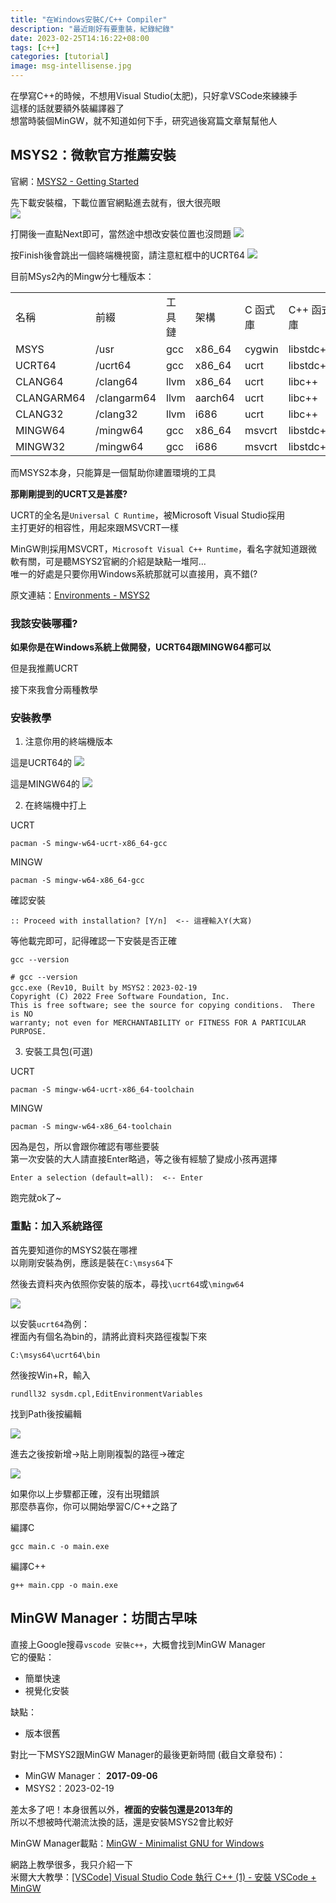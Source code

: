 ```yaml
---
title: "在Windows安裝C/C++ Compiler"
description: "最近剛好有要重裝，紀錄紀錄"
date: 2023-02-25T14:16:22+08:00
tags: [c++]
categories: [tutorial]
image: msg-intellisense.jpg
---
```


在學寫C++的時候，不想用Visual Studio(太肥)，只好拿VSCode來練練手  
這樣的話就要額外裝編譯器了  
想當時裝個MinGW，就不知道如何下手，研究過後寫篇文章幫幫他人

## MSYS2：微軟官方推薦安裝
官網：[MSYS2 - Getting Started](https://www.msys2.org/)

先下載安裝檔，下載位置官網點進去就有，很大很亮眼  
![](img/download-installation.jpg)

打開後一直點Next即可，當然途中想改安裝位置也沒問題
![](https://www.msys2.org/images/install-2-path.png)

按Finish後會跳出一個終端機視窗，請注意紅框中的UCRT64
![](img/ucrt.jpg)

目前MSys2內的Mingw分七種版本：
<table>
    <tr>
        <td>名稱</td>
        <td>前綴</td>
        <td>工具鏈</td>
        <td>架構</td>
        <td>C 函式庫</td>
        <td>C++ 函式庫</td>
    </tr>
    <tr>
        <td>MSYS</td>
        <td>/usr</td>
        <td>gcc</td>
        <td>x86_64</td>
        <td>cygwin</td>
        <td>libstdc++</td>
    </tr>
    <tr>
        <td>UCRT64</td>
        <td>/ucrt64</td>
        <td>gcc</td>
        <td>x86_64</td>
        <td>ucrt</td>
        <td>libstdc++</td>
    </tr>
    <tr>
        <td>CLANG64</td>
        <td>/clang64</td>
        <td>llvm</td>
        <td>x86_64</td>
        <td>ucrt</td>
        <td>libc++</td>
    </tr>
    <tr>
        <td>CLANGARM64</td>
        <td>/clangarm64</td>
        <td>llvm</td>
        <td>aarch64</td>
        <td>ucrt</td>
        <td>libc++</td>
    </tr>
    <tr>
        <td>CLANG32</td>
        <td>/clang32</td>
        <td>llvm</td>
        <td>i686</td>
        <td>ucrt</td>
        <td>libc++</td>
    </tr>
    <tr>
        <td>MINGW64</td>
        <td>/mingw64</td>
        <td>gcc</td>
        <td>x86_64</td>
        <td>msvcrt</td>
        <td>libstdc++</td>
    </tr>
    <tr>
        <td>MINGW32</td>
        <td>/mingw64</td>
        <td>gcc</td>
        <td>i686</td>
        <td>msvcrt</td>
        <td>libstdc++</td>
    </tr>
</table>

而MSYS2本身，只能算是一個幫助你建置環境的工具

**那剛剛提到的UCRT又是甚麼?**

UCRT的全名是`Universal C Runtime`，被Microsoft Visual Studio採用  
主打更好的相容性，用起來跟MSVCRT一樣

MinGW則採用MSVCRT，`Microsoft Visual C++ Runtime`，看名字就知道跟微軟有關，可是聽MSYS2官網的介紹是缺點一堆阿...  
唯一的好處是只要你用Windows系統那就可以直接用，真不錯(?

原文連結：[Environments - MSYS2](https://www.msys2.org/docs/environments/)

### 我該安裝哪種?

**如果你是在Windows系統上做開發，UCRT64跟MINGW64都可以**  

但是我推薦UCRT

接下來我會分兩種教學

### 安裝教學

1. 注意你用的終端機版本

這是UCRT64的
![](img/ucrt.jpg)

這是MINGW64的
![](img/mingw.jpg)

2. 在終端機中打上

UCRT
```
pacman -S mingw-w64-ucrt-x86_64-gcc
```

MINGW
```
pacman -S mingw-w64-x86_64-gcc
```

確認安裝
```
:: Proceed with installation? [Y/n]  <-- 這裡輸入Y(大寫)
```

等他載完即可，記得確認一下安裝是否正確
```
gcc --version
```
```
# gcc --version
gcc.exe (Rev10, Built by MSYS2：2023-02-19
Copyright (C) 2022 Free Software Foundation, Inc.
This is free software; see the source for copying conditions.  There is NO
warranty; not even for MERCHANTABILITY or FITNESS FOR A PARTICULAR PURPOSE.
```

3. 安裝工具包(可選)

UCRT
```
pacman -S mingw-w64-ucrt-x86_64-toolchain
```

MINGW
```
pacman -S mingw-w64-x86_64-toolchain
```

因為是包，所以會跟你確認有哪些要裝  
第一次安裝的大人請直接Enter略過，等之後有經驗了變成小孩再選擇
```
Enter a selection (default=all):  <-- Enter
```

跑完就ok了~

### 重點：加入系統路徑

首先要知道你的MSYS2裝在哪裡  
以剛剛安裝為例，應該是裝在`C:\msys64`下

然後去資料夾內依照你安裝的版本，尋找`\ucrt64`或`\mingw64`

![](img/install-folder.jpg)

以安裝`ucrt64`為例：  
裡面內有個名為bin的，請將此資料夾路徑複製下來  
```
C:\msys64\ucrt64\bin
```

然後按Win+R，輸入
```
rundll32 sysdm.cpl,EditEnvironmentVariables
```

找到Path後按編輯

![](img/env1.jpg)

進去之後按新增->貼上剛剛複製的路徑->確定

![](img/env2.jpg)

如果你以上步驟都正確，沒有出現錯誤  
那麼恭喜你，你可以開始學習C/C++之路了

編譯C
```
gcc main.c -o main.exe
```

編譯C++
```
g++ main.cpp -o main.exe
```

## MinGW Manager：坊間古早味

直接上Google搜尋`vscode 安裝c++`，大概會找到MinGW Manager  
它的優點：
- 簡單快速
- 視覺化安裝

缺點：
- 版本很舊

對比一下MSYS2跟MinGW Manager的最後更新時間 (截自文章發布)：  
- MinGW Manager： **2017-09-06**  
- MSYS2：2023-02-19

差太多了吧！本身很舊以外，**裡面的安裝包還是2013年的**  
所以不想被時代潮流汰換的話，還是安裝MSYS2會比較好

MinGW Manager載點：[MinGW - Minimalist GNU for Windows](https://sourceforge.net/projects/mingw/)

網路上教學很多，我只介紹一下  
米爾大大教學：[[VSCode] Visual Studio Code 執行 C++ (1) - 安裝 VSCode + MinGW](https://ithelp.ithome.com.tw/articles/10190235)
